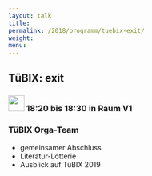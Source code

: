 ```yaml
---
layout: talk
title:
permalink: /2018/programm/tuebix-exit/
weight: 
menu:
---
```

## TüBIX: exit

### <img height = "32" src="../../../images/talk2.svg"> 18:20 bis 18:30 in Raum V1

### TüBIX Orga-Team

* gemeinsamer Abschluss
* Literatur-Lotterie
* Ausblick auf TüBIX 2019
